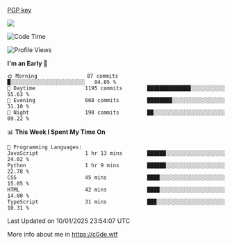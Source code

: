 [PGP key](https://c0de.wtf/urwq.asc)

<a href="https://wakatime.com"><img src="https://wakatime.com/share/@c0dezin/b7f18a7c-ab3a-40b8-8bc7-b1b7bf71f1d6.svg" /></a>

<!--START_SECTION:waka-->
![Code Time](http://img.shields.io/badge/Code%20Time-169%20hrs%207%20mins-blue)

![Profile Views](http://img.shields.io/badge/Profile%20Views-0-blue)

**I'm an Early 🐤** 

```text
🌞 Morning                87 commits          █░░░░░░░░░░░░░░░░░░░░░░░░   04.05 % 
🌆 Daytime                1195 commits        ██████████████░░░░░░░░░░░   55.63 % 
🌃 Evening                668 commits         ████████░░░░░░░░░░░░░░░░░   31.10 % 
🌙 Night                  198 commits         ██░░░░░░░░░░░░░░░░░░░░░░░   09.22 % 
```


📊 **This Week I Spent My Time On** 

```text
💬 Programming Languages: 
JavaScript               1 hr 13 mins        ██████░░░░░░░░░░░░░░░░░░░   24.02 % 
Python                   1 hr 9 mins         ██████░░░░░░░░░░░░░░░░░░░   22.78 % 
CSS                      45 mins             ████░░░░░░░░░░░░░░░░░░░░░   15.05 % 
HTML                     42 mins             ████░░░░░░░░░░░░░░░░░░░░░   14.00 % 
TypeScript               31 mins             ███░░░░░░░░░░░░░░░░░░░░░░   10.31 % 
```


 Last Updated on 10/01/2025 23:54:07 UTC
<!--END_SECTION:waka-->

More info about me in https://c0de.wtf
